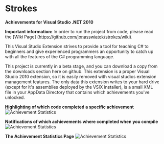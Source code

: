 # Strokes
**Achievements for Visual Studio .NET 2010**

**Important information:** In order to run the project from code, please read the [Wiki Page] (https://github.com/jonasswiatek/strokes/wiki).

This Visual Studio Extension strives to provide a tool for teaching C# to beginners and give experienced programmers an opportunity to catch up with all the features of the C# programming language.

This project is currently in a beta stage, and you can download a copy from the downloads section here on github. This extension is a proper Visual Studio 2010 extension, so it is easily removed with visual studios extension management features. The only data this extension writes to your hard drive (except for it's assemblies deployed by the VSIX installer), is a small XML file in your AppData Directory that contains which achievements you've unlocked.


**Highlighting of which code completed a specific achievement**
![Achievement Statistics](/jonasswiatek/strokes/raw/master/docs/achievement_viewport.png)

**Notifications of which achievements where completed when you compile**
![Achievement Statistics](/jonasswiatek/strokes/raw/master/docs/achievements_notification.png)

**The Achievement Statistics Page**
![Achievement Statistics](/jonasswiatek/strokes/raw/master/docs/achievement_statistics.png)